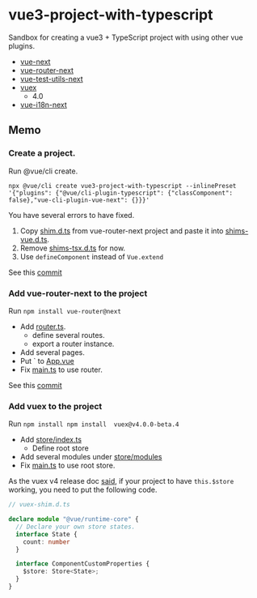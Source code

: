 # vue3-project-with-typescript
Sandbox for creating a vue3 + TypeScript project with using other vue plugins.

- [vue-next](https://github.com/vuejs/vue-next)
- [vue-router-next](https://github.com/vuejs/vue-router-next)
- [vue-test-utils-next](https://github.com/vuejs/vue-test-utils-next)
- [vuex](https://github.com/vuejs/vuex)
    - 4.0
- [vue-i18n-next](https://github.com/intlify/vue-i18n-next)

## Memo
### Create a project.

Run @vue/cli create.

```shell
npx @vue/cli create vue3-project-with-typescript --inlinePreset '{"plugins": {"@vue/cli-plugin-typescript": {"classComponent": false},"vue-cli-plugin-vue-next": {}}}'
```

You have several errors to have fixed.

1. Copy [shim.d.ts](https://github.com/vuejs/vue-router-next/blob/master/playground/shim.d.ts) from vue-router-next project and paste it into [shims-vue.d.ts](./src/shims-vue.d.ts).
2. Remove [shims-tsx.d.ts](./src/shims-tsx.d.ts) for now.
3. Use `defineComponent` instead of `Vue.extend`

See this [commit](https://github.com/bobstrange/vue-sandbox/commit/5b4934cb7937628bc7990fd2164d8441b2c355f3)

### Add vue-router-next to the project
Run `npm install vue-router@next`

- Add [router.ts](./src/router.ts).
    - define several routes.
    - export a router instance.
- Add several pages.
- Put `<router-view /> to [App.vue](./src/App.vue)
- Fix [main.ts](./src/main.ts) to use router.

See this [commit](https://github.com/bobstrange/vue-sandbox/commit/d92ecf53611943e49f353d670764442ccdd7c52a)

### Add vuex to the project
Run `npm install npm install  vuex@v4.0.0-beta.4`

- Add [store/index.ts](./src/store/index.ts)
  - Define root store
- Add several modules under [store/modules](./src/store/modules/)
- Fix [main.ts](./src/main.ts) to use root store.

As the vuex v4 release doc [said](https://github.com/vuejs/vuex/releases/tag/v4.0.0-beta.1), if your project to have `this.$store` working, you need to put the following code.

```ts
// vuex-shim.d.ts

declare module "@vue/runtime-core" {
  // Declare your own store states.
  interface State {
    count: number
  }

  interface ComponentCustomProperties {
    $store: Store<State>;
  }
}
```
